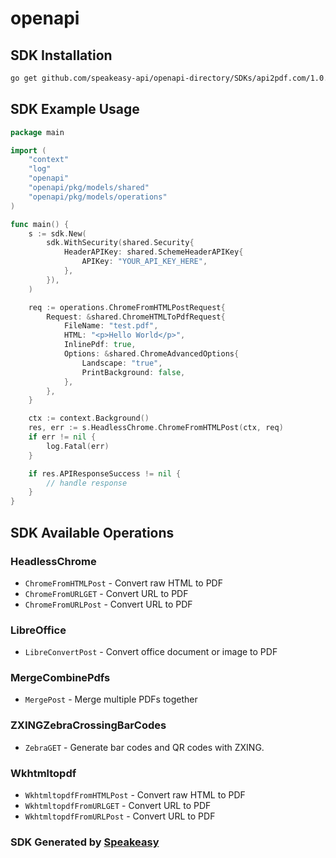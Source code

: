 # openapi

<!-- Start SDK Installation -->
## SDK Installation

```bash
go get github.com/speakeasy-api/openapi-directory/SDKs/api2pdf.com/1.0.0/go
```
<!-- End SDK Installation -->

## SDK Example Usage
<!-- Start SDK Example Usage -->
```go
package main

import (
    "context"
    "log"
    "openapi"
    "openapi/pkg/models/shared"
    "openapi/pkg/models/operations"
)

func main() {
    s := sdk.New(
        sdk.WithSecurity(shared.Security{
            HeaderAPIKey: shared.SchemeHeaderAPIKey{
                APIKey: "YOUR_API_KEY_HERE",
            },
        }),
    )

    req := operations.ChromeFromHTMLPostRequest{
        Request: &shared.ChromeHTMLToPdfRequest{
            FileName: "test.pdf",
            HTML: "<p>Hello World</p>",
            InlinePdf: true,
            Options: &shared.ChromeAdvancedOptions{
                Landscape: "true",
                PrintBackground: false,
            },
        },
    }

    ctx := context.Background()
    res, err := s.HeadlessChrome.ChromeFromHTMLPost(ctx, req)
    if err != nil {
        log.Fatal(err)
    }

    if res.APIResponseSuccess != nil {
        // handle response
    }
}
```
<!-- End SDK Example Usage -->

<!-- Start SDK Available Operations -->
## SDK Available Operations


### HeadlessChrome

* `ChromeFromHTMLPost` - Convert raw HTML to PDF
* `ChromeFromURLGET` - Convert URL to PDF
* `ChromeFromURLPost` - Convert URL to PDF

### LibreOffice

* `LibreConvertPost` - Convert office document or image to PDF

### MergeCombinePdfs

* `MergePost` - Merge multiple PDFs together

### ZXINGZebraCrossingBarCodes

* `ZebraGET` - Generate bar codes and QR codes with ZXING.

### Wkhtmltopdf

* `WkhtmltopdfFromHTMLPost` - Convert raw HTML to PDF
* `WkhtmltopdfFromURLGET` - Convert URL to PDF
* `WkhtmltopdfFromURLPost` - Convert URL to PDF
<!-- End SDK Available Operations -->

### SDK Generated by [Speakeasy](https://docs.speakeasyapi.dev/docs/using-speakeasy/client-sdks)
